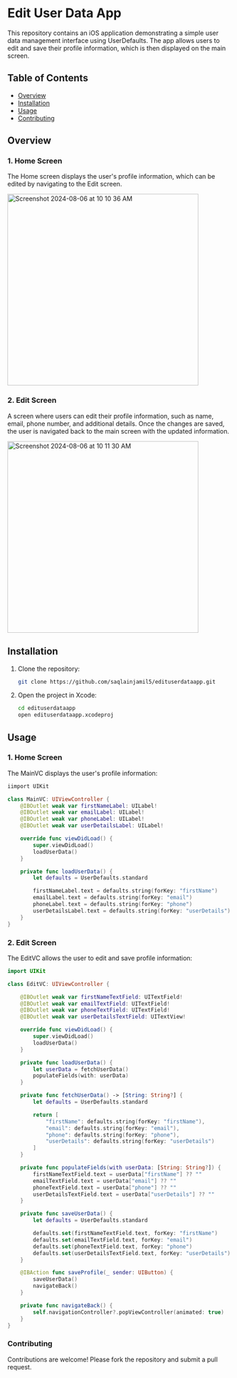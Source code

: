 # Edit User Data App

This repository contains an iOS application demonstrating a simple user data management interface using UserDefaults. The app allows users to edit and save their profile information, which is then displayed on the main screen.


## Table of Contents
- [Overview](#overview)
- [Installation](#installation)
- [Usage](#usage)
- [Contributing](#contributing)

## Overview

### 1. **Home Screen**
The Home screen displays the user's profile information, which can be edited by navigating to the Edit screen.

<img width="429" alt="Screenshot 2024-08-06 at 10 10 36 AM" src="https://github.com/user-attachments/assets/406d9ad2-c800-4b46-9ce4-c4f2d01b4746">


### 2. **Edit Screen**
A screen where users can edit their profile information, such as name, email, phone number, and additional details. Once the changes are saved, the user is navigated back to the main screen with the updated information.

<img width="429" alt="Screenshot 2024-08-06 at 10 11 30 AM" src="https://github.com/user-attachments/assets/29c7fd83-d6dc-4c91-93f6-0cb6d158651e">



## Installation

1. Clone the repository:
    ```sh
    git clone https://github.com/saqlainjamil5/edituserdataapp.git
    ```
2. Open the project in Xcode:
    ```sh
    cd edituserdataapp
    open edituserdataapp.xcodeproj
    ```

## Usage

### 1. **Home Screen**
The MainVC displays the user's profile information:

```swift
iimport UIKit

class MainVC: UIViewController {
    @IBOutlet weak var firstNameLabel: UILabel!
    @IBOutlet weak var emailLabel: UILabel!
    @IBOutlet weak var phoneLabel: UILabel!
    @IBOutlet weak var userDetailsLabel: UILabel!

    override func viewDidLoad() {
        super.viewDidLoad()
        loadUserData()
    }

    private func loadUserData() {
        let defaults = UserDefaults.standard

        firstNameLabel.text = defaults.string(forKey: "firstName")
        emailLabel.text = defaults.string(forKey: "email")
        phoneLabel.text = defaults.string(forKey: "phone")
        userDetailsLabel.text = defaults.string(forKey: "userDetails")
    }
}

```
### 2. Edit Screen
The EditVC allows the user to edit and save profile information:

```swift
import UIKit

class EditVC: UIViewController {

    @IBOutlet weak var firstNameTextField: UITextField!
    @IBOutlet weak var emailTextField: UITextField!
    @IBOutlet weak var phoneTextField: UITextField!
    @IBOutlet weak var userDetailsTextField: UITextView!

    override func viewDidLoad() {
        super.viewDidLoad()
        loadUserData()
    }

    private func loadUserData() {
        let userData = fetchUserData()
        populateFields(with: userData)
    }

    private func fetchUserData() -> [String: String?] {
        let defaults = UserDefaults.standard

        return [
            "firstName": defaults.string(forKey: "firstName"),
            "email": defaults.string(forKey: "email"),
            "phone": defaults.string(forKey: "phone"),
            "userDetails": defaults.string(forKey: "userDetails")
        ]
    }

    private func populateFields(with userData: [String: String?]) {
        firstNameTextField.text = userData["firstName"] ?? ""
        emailTextField.text = userData["email"] ?? ""
        phoneTextField.text = userData["phone"] ?? ""
        userDetailsTextField.text = userData["userDetails"] ?? ""
    }

    private func saveUserData() {
        let defaults = UserDefaults.standard

        defaults.set(firstNameTextField.text, forKey: "firstName")
        defaults.set(emailTextField.text, forKey: "email")
        defaults.set(phoneTextField.text, forKey: "phone")
        defaults.set(userDetailsTextField.text, forKey: "userDetails")
    }

    @IBAction func saveProfile(_ sender: UIButton) {
        saveUserData()
        navigateBack()
    }

    private func navigateBack() {
        self.navigationController?.popViewController(animated: true)
    }
}

```

### Contributing
Contributions are welcome! Please fork the repository and submit a pull request.
